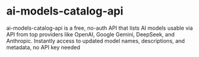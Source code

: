 # ai-models-catalog-api
ai-models-catalog-api is a free, no-auth API that lists AI models usable via API from top providers like OpenAI, Google Gemini, DeepSeek, and Anthropic. Instantly access to updated model names, descriptions, and metadata, no API key needed
